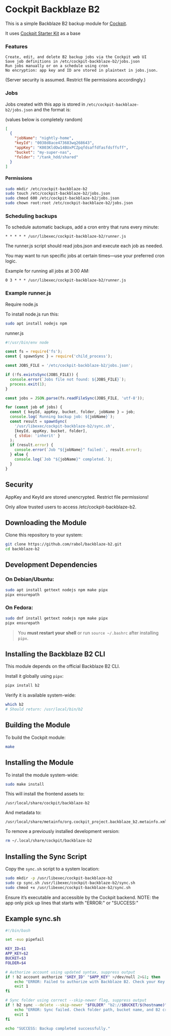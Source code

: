 # Cockpit Backblaze B2

This is a simple Backblaze B2 backup module for [Cockpit](https://cockpit-project.org).

It uses [Cockpit Starter Kit](https://github.com/cockpit-project/starter-kit) as a base


### Features
	Create, edit, and delete B2 backup jobs via the Cockpit web UI
	Save job definitions in /etc/cockpit-backblaze-b2/jobs.json
	Run jobs manually or on a schedule using cron
	No encryption: app key and ID are stored in plaintext in jobs.json.
(Server security is assumed. Restrict file permissions accordingly.)

### Jobs

Jobs created with this app is stored in ```/etc/cockpit-backblaze-b2/jobs.json``` and the format is:

(values below is completely random)
```json
[
  {
    "jobName": "nightly-home",
    "keyId": "0038d8ace473683wq268643",
    "appKey": "K003KldOw14BUxPCZpqfdsaffdfasfdsffsff",
    "bucket": "my-super-nas",
    "folder": "/tank_hdd/shared"
  }
]
```

#### Permissions
```bash
sudo mkdir /etc/cockpit-backblaze-b2
sudo touch /etc/cockpit-backblaze-b2/jobs.json
sudo chmod 600 /etc/cockpit-backblaze-b2/jobs.json
sudo chown root:root /etc/cockpit-backblaze-b2/jobs.json
```

### Scheduling backups
To schedule automatic backups, add a cron entry that runs every minute:

```cron
* * * * * /usr/libexec/cockpit-backblaze-b2/runner.js
```
The runner.js script should read jobs.json and execute each job as needed.

You may want to run specific jobs at certain times—use your preferred cron logic.

Example for running all jobs at 3:00 AM:
```cron
0 3 * * * /usr/libexec/cockpit-backblaze-b2/runner.js
```

### Example runner.js
Require node.js

To install node.js run this:
```bash
sudo apt install nodejs npm
```

runner.js

```js
#!/usr/bin/env node

const fs = require('fs');
const { spawnSync } = require('child_process');

const JOBS_FILE = '/etc/cockpit-backblaze-b2/jobs.json';

if (!fs.existsSync(JOBS_FILE)) {
  console.error(`Jobs file not found: ${JOBS_FILE}`);
  process.exit(1);
}

const jobs = JSON.parse(fs.readFileSync(JOBS_FILE, 'utf-8'));

for (const job of jobs) {
  const { keyId, appKey, bucket, folder, jobName } = job;
  console.log(`Running backup job: ${jobName}`);
  const result = spawnSync(
    '/usr/libexec/cockpit-backblaze-b2/sync.sh',
    [keyId, appKey, bucket, folder],
    { stdio: 'inherit' }
  );
  if (result.error) {
    console.error(`Job "${jobName}" failed:`, result.error);
  } else {
    console.log(`Job "${jobName}" completed.`);
  }
}
```

## Security
AppKey and KeyId are stored unencrypted. Restrict file permissions!

Only allow trusted users to access /etc/cockpit-backblaze-b2.


## Downloading the Module

Clone this repository to your system:

```sh
git clone https://github.com/rabol/backblaze-b2.git
cd backblaze-b2
```



## Development Dependencies

### On Debian/Ubuntu:

```sh
sudo apt install gettext nodejs npm make pipx
pipx ensurepath
```

### On Fedora:

```sh
sudo dnf install gettext nodejs npm make pipx
pipx ensurepath
```

> You **must restart your shell** or run `source ~/.bashrc` after installing `pipx`.

## Installing the Backblaze B2 CLI

This module depends on the official Backblaze B2 CLI.

Install it globally using `pipx`:

```sh
pipx install b2
```

Verify it is available system-wide:

```sh
which b2
# Should return: /usr/local/bin/b2
```

## Building the Module

To build the Cockpit module:

```sh
make
```

## Installing the Module

To install the module system-wide:

```sh
sudo make install
```

This will install the frontend assets to:

```
/usr/local/share/cockpit/backblaze-b2
```

And metadata to:

```
/usr/local/share/metainfo/org.cockpit_project.backblaze_b2.metainfo.xml
```

To remove a previously installed development version:

```sh
rm ~/.local/share/cockpit/backblaze-b2
```

## Installing the Sync Script

Copy the `sync.sh` script to a system location:

```sh
sudo mkdir -p /usr/libexec/cockpit-backblaze-b2
sudo cp sync.sh /usr/libexec/cockpit-backblaze-b2/sync.sh
sudo chmod +x /usr/libexec/cockpit-backblaze-b2/sync.sh
```

Ensure it’s executable and accessible by the Cockpit backend.
NOTE: the app only pick up lines that starts with "ERROR:" or "SUCCESS:"

## Example sync.sh

```bash
#!/bin/bash

set -euo pipefail

KEY_ID=$1
APP_KEY=$2
BUCKET=$3
FOLDER=$4

# Authorize account using updated syntax, suppress output
if ! b2 account authorize "$KEY_ID" "$APP_KEY" >/dev/null 2>&1; then
    echo "ERROR: Failed to authorize with Backblaze B2. Check your Key ID and App Key."
    exit 1
fi

# Sync folder using correct --skip-newer flag, suppress output
if ! b2 sync --delete --skip-newer "$FOLDER" "b2://$BUCKET/$(hostname)" >/dev/null 2>&1; then
    echo "ERROR: Sync failed. Check folder path, bucket name, and B2 credentials."
    exit 1
fi

echo "SUCCESS: Backup completed successfully."

```